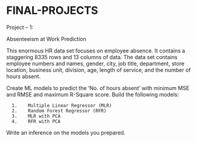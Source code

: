 # FINAL-PROJECTS
Project – 1:

Absenteeism at Work Prediction

This enormous HR data set focuses on employee absence. It contains a staggering 8335 rows and 13 columns of data.
The data set contains employee numbers and names, gender, city, job title, department, store location, business unit, division, age, length of service, and the number of hours absent.

Create ML models to predict the ‘No. of hours absent’ with minimum MSE and RMSE and maximum R-Square score. 
Build the following models:

      1.	Multiple Linear Regressor (MLR)
      2.	Random Forest Regressor (RFR)
      3.	MLR with PCA
      4.	RFR with PCA
      
Write an inference on the models you prepared.
